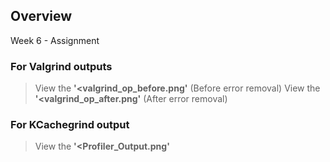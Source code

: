 ## Overview

Week 6 - Assignment 

### For Valgrind outputs
 > View the **'<valgrind_op_before.png'**  (Before error removal)
 > View the **'<valgrind_op_after.png'**   (After error removal)
 
 ### For KCachegrind output
 > View the **'<Profiler_Output.png'**  
